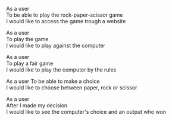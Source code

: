 As a user  
To be able to play the rock-paper-scissor game  
I would like to access the game trough a website  

As a user  
To play the game  
I would like to play against the computer  

As a user  
To play a fair game  
I would like to play the computer by the rules  

As a user
To be able to make a choice  
I would like to choose between paper, rock or scissor  

As a user  
After I made my decision  
I would like to see the computer's choice and an output who won  